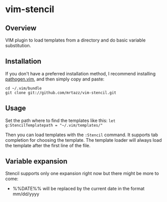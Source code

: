 # vim-stencil

## Overview
VIM plugin to load templates from a directory and do basic variable substitution.

## Installation
If you don't have a preferred installation method, I recommend installing
[pathogen.vim][pathogen], and then simply copy and paste:

    cd ~/.vim/bundle
    git clone git://github.com/mrtazz/vim-stencil.git

## Usage
Set the path where to find the templates like this:
`let g:StencilTemplatepath = "~/.vim/templates/"`

Then you can load templates with the `:Stencil` command. It supports tab
completion for choosing the template. The template loader will always load the
template after the first line of the file.

## Variable expansion
Stencil supports only one expansion right now but there might be more to come:

- %%DATE%% will be replaced by the current date in the format mm/dd/yyyy


[pathogen]: https://github.com/tpope/vim-pathogen
